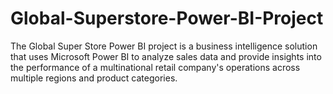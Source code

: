 # Global-Superstore-Power-BI-Project
The Global Super Store Power BI project is a business intelligence solution that uses Microsoft Power BI to analyze sales data and provide insights into the performance of a multinational retail company's operations across multiple regions and product categories.
